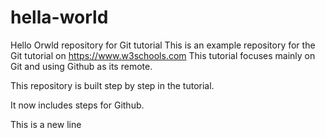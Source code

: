 # hella-world
Hello Orwld repository for Git tutorial
This is an example repository for the Git tutorial on https://www.w3schools.com
This tutorial focuses mainly on Git and using Github as its remote.

This repository is built step by step in the tutorial.

It now includes steps for Github.

This is a new line
